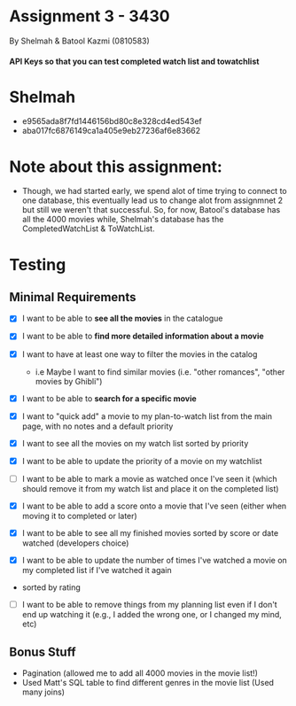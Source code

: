# Assignment 3 - 3430 
By Shelmah & Batool Kazmi (0810583)
#### API Keys so that you can test completed watch list and towatchlist
# Shelmah
- e9565ada8f7fd1446156bd80c8e328cd4ed543ef
- aba017fc6876149ca1a405e9eb27236af6e83662

# Note about this assignment:
- Though, we had started early, we spend alot of time trying to connect to one database, this eventually lead us to change alot from assignmnet 2 but still we weren't that successful. So, for now, Batool's database has all the 4000 movies while, Shelmah's database has the CompletedWatchList & ToWatchList. 

# Testing 
## Minimal Requirements 
- [x] I want to be able to **see all the movies** in the catalogue

- [x] I want to be able to **find more detailed information about a movie**

- [x] I want to have at least one way to filter the movies in the catalog
  - i.e Maybe I want to find similar movies (i.e. "other romances", "other movies by Ghibli")


- [x] I want to be able to **search for a specific movie**



- [x] I want to "quick add" a movie to my plan-to-watch list from the main page, with no notes and a default priority
- [x] I want to see all the movies on my watch list sorted by priority
- [x] I want to be able to update the priority of a movie on my watchlist

- [ ] I want to be able to mark a movie as watched once I've seen it (which should remove it from my watch list and place it on the completed list)
- [x] I want to be able to add a score onto a movie that I've seen (either when moving it to completed or later)
- [x] I want to be able to see all my finished movies sorted by score or date watched (developers choice)
- [x] I want to be able to update the number of times I've watched a movie on my completed list if I've watched it again
- sorted by rating

- [ ] I want to be able to remove things from my planning list even if I don't end up watching it (e.g., I added the wrong one, or I changed my mind, etc)

## Bonus Stuff
- Pagination (allowed me to add all 4000 movies in the movie list!)
- Used Matt's SQL table to find different genres in the movie list (Used many joins)






